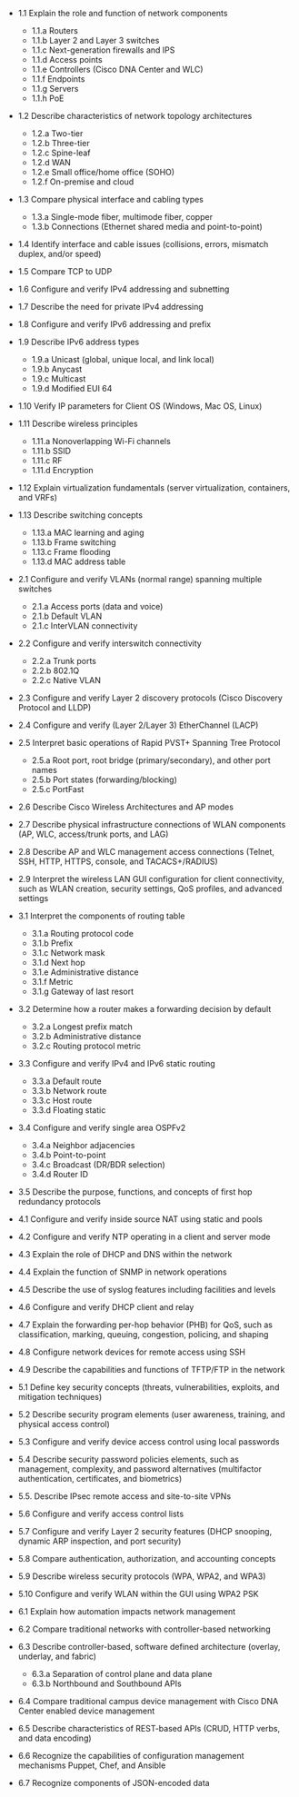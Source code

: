 - 1.1 Explain the role and function of network components
    - 1.1.a Routers
    - 1.1.b Layer 2 and Layer 3 switches
    - 1.1.c Next-generation firewalls and IPS
    - 1.1.d Access points
    - 1.1.e Controllers (Cisco DNA Center and WLC)
    - 1.1.f Endpoints
    - 1.1.g Servers
    - 1.1.h PoE
  
- 1.2 Describe characteristics of network topology architectures
    - 1.2.a Two-tier
    - 1.2.b Three-tier
    - 1.2.c Spine-leaf
    - 1.2.d WAN
    - 1.2.e Small office/home office (SOHO)
    - 1.2.f On-premise and cloud
  
- 1.3 Compare physical interface and cabling types
    - 1.3.a Single-mode fiber, multimode fiber, copper
    - 1.3.b Connections (Ethernet shared media and point-to-point)
  
- 1.4 Identify interface and cable issues (collisions, errors, mismatch duplex, and/or speed)
  
- 1.5 Compare TCP to UDP
  
- 1.6 Configure and verify IPv4 addressing and subnetting
  
- 1.7 Describe the need for private IPv4 addressing
  
- 1.8 Configure and verify IPv6 addressing and prefix
  
- 1.9 Describe IPv6 address types
    - 1.9.a Unicast (global, unique local, and link local)
    - 1.9.b Anycast
    - 1.9.c Multicast
    - 1.9.d Modified EUI 64
  
- 1.10 Verify IP parameters for Client OS (Windows, Mac OS, Linux)
  
- 1.11 Describe wireless principles
    - 1.11.a Nonoverlapping Wi-Fi channels
    - 1.11.b SSID
    - 1.11.c RF
    - 1.11.d Encryption
  
- 1.12 Explain virtualization fundamentals (server virtualization, containers, and VRFs)
  
- 1.13 Describe switching concepts
    - 1.13.a MAC learning and aging
    - 1.13.b Frame switching
    - 1.13.c Frame flooding
    - 1.13.d MAC address table

- 2.1 Configure and verify VLANs (normal range) spanning multiple switches
    - 2.1.a Access ports (data and voice)
    - 2.1.b Default VLAN
    - 2.1.c InterVLAN connectivity
  
- 2.2 Configure and verify interswitch connectivity
    - 2.2.a Trunk ports
    - 2.2.b 802.1Q
    - 2.2.c Native VLAN
  
- 2.3 Configure and verify Layer 2 discovery protocols (Cisco Discovery Protocol and LLDP)
  
- 2.4 Configure and verify (Layer 2/Layer 3) EtherChannel (LACP)
  
- 2.5 Interpret basic operations of Rapid PVST+ Spanning Tree Protocol
    - 2.5.a Root port, root bridge (primary/secondary), and other port names
    - 2.5.b Port states (forwarding/blocking)
    - 2.5.c PortFast
  
- 2.6 Describe Cisco Wireless Architectures and AP modes
  
- 2.7 Describe physical infrastructure connections of WLAN components (AP, WLC, access/trunk ports, and LAG)
  
- 2.8 Describe AP and WLC management access connections (Telnet, SSH, HTTP, HTTPS, console, and TACACS+/RADIUS)
  
- 2.9 Interpret the wireless LAN GUI configuration for client connectivity, such as WLAN creation, security settings, QoS profiles, and advanced settings

- 3.1 Interpret the components of routing table
    - 3.1.a Routing protocol code
    - 3.1.b Prefix
    - 3.1.c Network mask
    - 3.1.d Next hop
    - 3.1.e Administrative distance
    - 3.1.f Metric
    - 3.1.g Gateway of last resort
  
- 3.2 Determine how a router makes a forwarding decision by default
    - 3.2.a Longest prefix match
    - 3.2.b Administrative distance
    - 3.2.c Routing protocol metric
  
- 3.3 Configure and verify IPv4 and IPv6 static routing
    - 3.3.a Default route
    - 3.3.b Network route
    - 3.3.c Host route
    - 3.3.d Floating static
  
- 3.4 Configure and verify single area OSPFv2
    - 3.4.a Neighbor adjacencies
    - 3.4.b Point-to-point
    - 3.4.c Broadcast (DR/BDR selection)
    - 3.4.d Router ID
  
- 3.5 Describe the purpose, functions, and concepts of first hop redundancy protocols

- 4.1 Configure and verify inside source NAT using static and pools
  
- 4.2 Configure and verify NTP operating in a client and server mode
  
- 4.3 Explain the role of DHCP and DNS within the network
  
- 4.4 Explain the function of SNMP in network operations
  
- 4.5 Describe the use of syslog features including facilities and levels
  
- 4.6 Configure and verify DHCP client and relay
  
- 4.7 Explain the forwarding per-hop behavior (PHB) for QoS, such as classification, marking, queuing, congestion, policing, and shaping
  
- 4.8 Configure network devices for remote access using SSH
  
- 4.9 Describe the capabilities and functions of TFTP/FTP in the network

- 5.1 Define key security concepts (threats, vulnerabilities, exploits, and mitigation techniques)
  
- 5.2 Describe security program elements (user awareness, training, and physical access control)
  
- 5.3 Configure and verify device access control using local passwords
  
- 5.4 Describe security password policies elements, such as management, complexity, and password alternatives (multifactor authentication, certificates, and biometrics)
  
- 5.5. Describe IPsec remote access and site-to-site VPNs
  
- 5.6 Configure and verify access control lists
  
- 5.7 Configure and verify Layer 2 security features (DHCP snooping, dynamic ARP inspection, and port security)
  
- 5.8 Compare authentication, authorization, and accounting concepts
  
- 5.9 Describe wireless security protocols (WPA, WPA2, and WPA3)
  
- 5.10 Configure and verify WLAN within the GUI using WPA2 PSK

- 6.1 Explain how automation impacts network management
  
- 6.2 Compare traditional networks with controller-based networking
  
- 6.3 Describe controller-based, software defined architecture (overlay, underlay, and fabric)
    - 6.3.a Separation of control plane and data plane
    - 6.3.b Northbound and Southbound APIs
  
- 6.4 Compare traditional campus device management with Cisco DNA Center enabled device management
  
- 6.5 Describe characteristics of REST-based APIs (CRUD, HTTP verbs, and data encoding)
  
- 6.6 Recognize the capabilities of configuration management mechanisms Puppet, Chef, and Ansible
  
- 6.7 Recognize components of JSON-encoded data